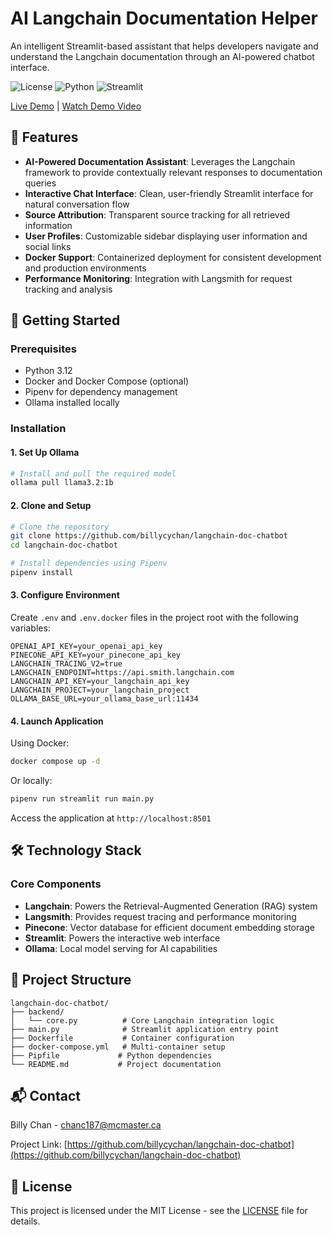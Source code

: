 # AI Langchain Documentation Helper

An intelligent Streamlit-based assistant that helps developers navigate and understand the Langchain documentation through an AI-powered chatbot interface.

![License](https://img.shields.io/badge/license-MIT-blue.svg)
![Python](https://img.shields.io/badge/python-3.12-blue.svg)
![Streamlit](https://img.shields.io/badge/streamlit-latest-red.svg)

[Live Demo](https://langchain-docs-chatbot.billycychan.com/) | [Watch Demo Video](./demo.webm)

## 🌟 Features

- **AI-Powered Documentation Assistant**: Leverages the Langchain framework to provide contextually relevant responses to documentation queries
- **Interactive Chat Interface**: Clean, user-friendly Streamlit interface for natural conversation flow
- **Source Attribution**: Transparent source tracking for all retrieved information
- **User Profiles**: Customizable sidebar displaying user information and social links
- **Docker Support**: Containerized deployment for consistent development and production environments
- **Performance Monitoring**: Integration with Langsmith for request tracking and analysis

## 🚀 Getting Started

### Prerequisites

- Python 3.12
- Docker and Docker Compose (optional)
- Pipenv for dependency management
- Ollama installed locally

### Installation

#### 1. Set Up Ollama
```bash
# Install and pull the required model
ollama pull llama3.2:1b
```

#### 2. Clone and Setup
```bash
# Clone the repository
git clone https://github.com/billycychan/langchain-doc-chatbot
cd langchain-doc-chatbot

# Install dependencies using Pipenv
pipenv install
```

#### 3. Configure Environment
Create `.env` and `.env.docker` files in the project root with the following variables:

```plaintext
OPENAI_API_KEY=your_openai_api_key
PINECONE_API_KEY=your_pinecone_api_key
LANGCHAIN_TRACING_V2=true
LANGCHAIN_ENDPOINT=https://api.smith.langchain.com
LANGCHAIN_API_KEY=your_langchain_api_key
LANGCHAIN_PROJECT=your_langchain_project
OLLAMA_BASE_URL=your_ollama_base_url:11434
```

#### 4. Launch Application

Using Docker:
```bash
docker compose up -d
```

Or locally:
```bash
pipenv run streamlit run main.py
```

Access the application at `http://localhost:8501`

## 🛠 Technology Stack

### Core Components
- **Langchain**: Powers the Retrieval-Augmented Generation (RAG) system
- **Langsmith**: Provides request tracing and performance monitoring
- **Pinecone**: Vector database for efficient document embedding storage
- **Streamlit**: Powers the interactive web interface
- **Ollama**: Local model serving for AI capabilities

## 📁 Project Structure

```
langchain-doc-chatbot/
├── backend/
│   └── core.py          # Core Langchain integration logic
├── main.py              # Streamlit application entry point
├── Dockerfile           # Container configuration
├── docker-compose.yml   # Multi-container setup
├── Pipfile             # Python dependencies
└── README.md           # Project documentation
```

## 📬 Contact

Billy Chan - chanc187@mcmaster.ca

Project Link: [https://github.com/billycychan/langchain-doc-chatbot](https://github.com/billycychan/langchain-doc-chatbot)

## 📄 License

This project is licensed under the MIT License - see the [LICENSE](LICENSE) file for details.